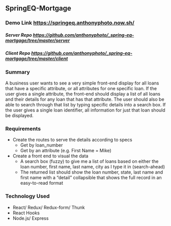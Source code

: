 ## SpringEQ-Mortgage

### Demo Link https://springeq.anthonyphoto.now.sh/

##### Server Repo https://github.com/anthonyphoto/_spring-eq-mortgage/tree/master/server
##### Client Repo https://github.com/anthonyphoto/_spring-eq-mortgage/tree/master/client

### Summary

A business user wants to see a very simple front-end display for all loans that have a specific attribute, or all attributes for one specific loan. If the user gives a single attribute, the front-end should display a list of all loans and their details for any loan that has that attribute. The user should also be able to search through that list by typing specific details into a search box. If the user gives a single loan identifier, all information for just that loan should be displayed. 

### Requirements

* Create the routes to serve the details according to specs
    * Get by loan_number
    * Get by an attribute (e.g. First Name = Mike)
*  Create a front end to visual the data
    * A search box (fuzzy) to give me a list of loans based on either the loan number, first name, last name, city as I type it in (search-ahead)
    * The returned list should show the loan number, state, last name and first name with a “detail” collapsible that shows the full record in an easy-to-read format

### Technology Used
* React/ Redux/ Redux-form/ Thunk
* React Hooks
* Node.js/ Express
</br></br></br>

